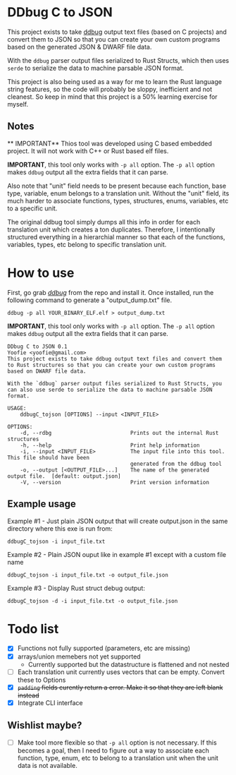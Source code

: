 # DDbug C to JSON

This project exists to take [ddbug][0] output text files (based on C projects) and convert them to JSON so that you can create your own custom programs based on the generated JSON & DWARF file data.

With the `ddbug` parser output files serialized to Rust Structs, which then uses `serde` to serialize the data to machine parsable JSON format.

This project is also being used as a way for me to learn the Rust language string features, so the code will probably be sloppy, inefficient and not cleanest. So keep in mind that this project is a 50% learning exercise for myself.

## Notes
** IMPORTANT** Thios tool was developed using C based embedded project. It will not work with C++ or Rust based elf files.

**IMPORTANT**, this tool only works with `-p all` option. The `-p all` option makes `ddbug` output all the extra fields that it can parse.

Also note that "unit" field needs to be present because each function, base type, variable, enum belongs to a translation unit. Without the "unit" field, its much harder to associate functions, types, structures, enums, variables, etc to a specific unit.

The original ddbug tool simply dumps all this info in order for each translation unit which creates a ton duplicates. Therefore, I intentionally structured everything in a hierarchial manner so that each of the functions, variables, types, etc belong to specific translation unit.

# How to use

First, go grab *[ddbug][0]* from the repo and install it. Once installed, run the following command to generate a "output_dump.txt" file.

```ddbug -p all YOUR_BINARY_ELF.elf > output_dump.txt```

**IMPORTANT**, this tool only works with `-p all` option. The `-p all` option makes `ddbug` output all the extra fields that it can parse.

```
DDbug C to JSON 0.1
Yoofie <yoofie@gmail.com>
This project exists to take ddbug output text files and convert them to Rust structures so that you can create your own custom programs based on DWARF file data.

With the `ddbug` parser output files serialized to Rust Structs, you can also use serde to serialize the data to machine parsable JSON format.

USAGE:
    ddbugC_tojson [OPTIONS] --input <INPUT_FILE>

OPTIONS:
    -d, --rdbg                         Prints out the internal Rust structures
    -h, --help                         Print help information
    -i, --input <INPUT_FILE>           The input file into this tool. This file should have been
                                       generated from the ddbug tool
    -o, --output [<OUTPUT_FILE>...]    The name of the generated output file.  [default: output.json]
    -V, --version                      Print version information
```

## Example usage
Example #1 - Just plain JSON output that will create output.json in the same directory where this exe is run from: 
```
ddbugC_tojson -i input_file.txt
```
Example #2 - Plain JSON ouput like in example #1 except with a custom file name
```
ddbugC_tojson -i input_file.txt -o output_file.json
```

Example #3 - Display Rust struct debug output:
```
ddbugC_tojson -d -i input_file.txt -o output_file.json
```

# Todo list
 - [x] Functions not fully supported (parameters, etc are missing)
 - [x] arrays/union memebers not yet supported
   - Currently supported but the datastructure is flattened and not nested
 - [ ] Each translation unit currently uses vectors that can be empty. Convert these to Options
 - [x] ~~`padding` fields curently return a error. Make it so that they are left blank instead~~
 - [x] Integrate CLI interface 

## Wishlist maybe?
- [ ] Make tool more flexible so that `-p all` option is not necessary. If this becomes a goal, then I need to figure out a way to associate each function, type, enum, etc to belong to a translation unit when the unit data is not available.

[0]:https://github.com/gimli-rs/ddbug
